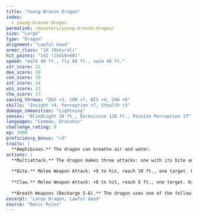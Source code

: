 ```yaml
---
title: "Young Bronze Dragon"
index:
  - young-bronze-dragon
permalink: /monsters/young-bronze-dragon/
size: "Large"
type: "Dragon"
alignment: "Lawful Good"
armor_class: "18 (Natural)"
hit_points: "142 (15d10+60)"
speed: "walk 40 ft., fly 80 ft., swim 40 ft."
str_score: 21
dex_score: 10
con_score: 19
int_score: 14
wis_score: 13
cha_score: 17
saving_throws: "DEX +3, CON +7, WIS +4, CHA +6"
skills: "Insight +4, Perception +7, Stealth +3"
damage_immunities: "Lightning"
senses: "Blindsight 30 ft., Darkvision 120 ft., Passive Perception 17"
languages: "Common, Draconic"
challenge_rating: 8
xp: 3900
proficiency_bonus: "+3"
traits: |
  **Amphibious.** The dragon can breathe air and water.
actions: |
  **Multiattack.** The dragon makes three attacks: one with its bite and two with its claws.
  
  **Bite.** Melee Weapon Attack: +8 to hit, reach 10 ft., one target. Hit: 16 (2d10 + 5) piercing damage.
  
  **Claw.** Melee Weapon Attack: +8 to hit, reach 5 ft., one target. Hit: 12 (2d6 + 5) slashing damage.
  
  **Breath Weapons (Recharge 5-6).** The dragon uses one of the following breath weapons. Lightning Breath. The dragon exhales lightning in a 60-foot line that is 5 feet wide. Each creature in that line must make a DC 15 Dexterity saving throw, taking 55 (10d10) lightning damage on a failed save, or half as much damage on a successful one. Repulsion Breath. The dragon exhales repulsion energy in a 30-foot cone. Each creature in that area must succeed on a DC 15 Strength saving throw. On a failed save, the creature is pushed 40 feet away from the dragon.  
excerpt: "Large Dragon, Lawful Good"
source: "Basic Rules"
---
```

